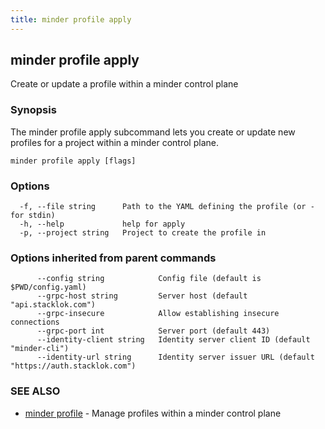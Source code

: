 ```yaml
---
title: minder profile apply
---
```

## minder profile apply

Create or update a profile within a minder control plane

### Synopsis

The minder profile apply subcommand lets you create or update new profiles for a project
within a minder control plane.

```
minder profile apply [flags]
```

### Options

```
  -f, --file string      Path to the YAML defining the profile (or - for stdin)
  -h, --help             help for apply
  -p, --project string   Project to create the profile in
```

### Options inherited from parent commands

```
      --config string            Config file (default is $PWD/config.yaml)
      --grpc-host string         Server host (default "api.stacklok.com")
      --grpc-insecure            Allow establishing insecure connections
      --grpc-port int            Server port (default 443)
      --identity-client string   Identity server client ID (default "minder-cli")
      --identity-url string      Identity server issuer URL (default "https://auth.stacklok.com")
```

### SEE ALSO

* [minder profile](minder_profile.md)	 - Manage profiles within a minder control plane

